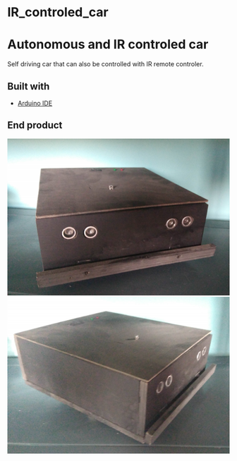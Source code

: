 # IR_controled_car

# Autonomous and IR controled car
Self driving car that can also be controlled with IR remote controler.  
  
## Built with
- [Arduino IDE](https://www.arduino.cc/en/main/software)

## End product 
![](Images/Image01.jpg)  
![](Images/Image02.jpg)
